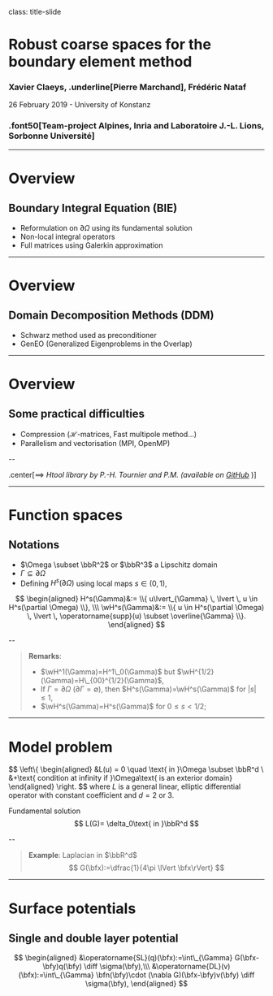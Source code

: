 class: title-slide

# Robust coarse spaces for the boundary element method

### Xavier Claeys, .underline[Pierre Marchand], Frédéric Nataf

26 February 2019 - University of Konstanz

### .font50[Team-project Alpines, Inria and Laboratoire J.-L. Lions, Sorbonne Université]

---

# Overview

## Boundary Integral Equation (BIE)

- Reformulation on $\partial \Omega$ using its fundamental solution
- Non-local integral operators
- Full matrices using Galerkin approximation

---

# Overview

## Domain Decomposition Methods (DDM)

- Schwarz method used as preconditioner
- GenEO (Generalized Eigenproblems in the Overlap)

---

# Overview

## Some practical difficulties

- Compression ($\mathcal{H}$-matrices, Fast multipole method...)
- Parallelism and vectorisation (MPI, OpenMP)

--

.center[$\implies$ *Htool library by P.-H. Tournier and P.M. (available on [GitHub](https://github.com/PierreMarchand20/htool)* <i class="fab fa-github" style="color:#4C4B4C"></i>)]

---

# Function spaces

## Notations

- $\Omega \subset \bbR^2$ or $\bbR^3$ a Lipschitz domain
- $\Gamma\subseteq \partial \Omega$
- Defining $H^s(\partial \Omega)$ using local maps $s\in (0,1)$,

$$
    \begin{aligned}
    H^s(\Gamma)&:= \\{ u\lvert_{\Gamma} \, \lvert \,  u \in H^s(\partial \Omega) \\}, \\\
    \wH^s(\Gamma)&:= \\{ u \in H^s(\partial \Omega) \, \lvert \,  \operatorname{supp}(u) \subset \overline{\Gamma} \\}.
    \end{aligned}
$$

--

> **Remarks**:
>
> - $\wH^1(\Gamma)=H^1\_0(\Gamma)$ but $\wH^{1/2}(\Gamma)=H\_{00}^{1/2}(\Gamma)$,
> - If $\Gamma=\partial \Omega$ ($\partial \Gamma = \emptyset$), then $H^s(\Gamma)=\wH^s(\Gamma)$ for $\lvert s \lvert \leq 1$,
> - $\wH^s(\Gamma)=H^s(\Gamma)$ for $0\leq s <1/2$;

---

# Model problem

$$
\left\\{
    \begin{aligned}
    &L(u) = 0 \quad \text{ in }\Omega \subset \bbR^d \\\
    &+\text{ condition at infinity if }\Omega\text{ is an exterior domain}
    \end{aligned}
\right.
$$
where $L$ is a general linear, elliptic differential operator with constant coefficient and $d=2$ or $3$.

Fundamental solution
$$
L(G)= \delta_0\text{ in }\bbR^d
$$

--

> **Example**: Laplacian in $\bbR^d$
> $$
> G(\bfx):=\dfrac{1}{4\pi \lVert \bfx\rVert}
> $$

---

# Surface potentials

## Single and double layer potential

$$
    \begin{aligned}
    &\operatorname{SL}(q)(\bfx):=\int\_{\Gamma} G(\bfx-\bfy)q(\bfy) \diff \sigma(\bfy),\\\
    &\operatorname{DL}(v)(\bfx):=\int\_{\Gamma} \bfn(\bfy)\cdot (\nabla G)(\bfx-\bfy)v(\bfy) \diff \sigma(\bfy),
    \end{aligned}
$$